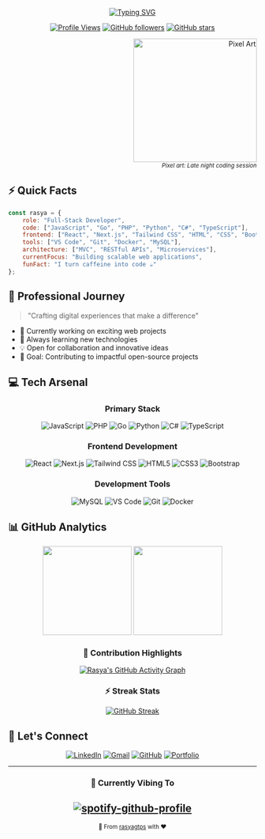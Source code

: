 <div align="center">

[![Typing SVG](https://readme-typing-svg.demolab.com?font=Montserrat&weight=600&size=28&pause=1000&color=6793F7&center=true&vCenter=true&width=435&lines=Welcome+to+my+digital+space!;I'm+Rasya+Rayhan;Full-Stack+Developer;Problem+Solver;Tech+Enthusiast)](https://git.io/typing-svg)

[![Profile Views](https://komarev.com/ghpvc/?username=rasyagtps&color=6793F7&style=flat-square)](https://github.com/rasyagtps)
[![GitHub followers](https://img.shields.io/github/followers/rasyagtps?style=flat-square&color=6793F7)](https://github.com/rasyagtps?tab=followers)
[![GitHub stars](https://img.shields.io/github/stars/rasyagtps?style=flat-square&color=6793F7)](https://github.com/rasyagtps?tab=stars)

</div>

<div align="right">
  <img src="https://github.com/user-attachments/assets/3dd95ed7-9349-404f-8506-a3ad9a4cf5fb" alt="Pixel Art" width="250">
  <br>
  <sub><i>Pixel art: Late night coding session</i></sub>
</div>

## ⚡ Quick Facts

```javascript
const rasya = {
    role: "Full-Stack Developer",
    code: ["JavaScript", "Go", "PHP", "Python", "C#", "TypeScript"],
    frontend: ["React", "Next.js", "Tailwind CSS", "HTML", "CSS", "Bootstrap"],
    tools: ["VS Code", "Git", "Docker", "MySQL"],
    architecture: ["MVC", "RESTful APIs", "Microservices"],
    currentFocus: "Building scalable web applications",
    funFact: "I turn caffeine into code ☕"
};
```

## 💫 Professional Journey

> "Crafting digital experiences that make a difference"

- 🚀 Currently working on exciting web projects
- 🌱 Always learning new technologies
- 💡 Open for collaboration and innovative ideas
- 🎯 Goal: Contributing to impactful open-source projects

## 💻 Tech Arsenal

<div align="center">

### Primary Stack
![JavaScript](https://img.shields.io/badge/-JavaScript-F7DF1E?style=for-the-badge&logo=javascript&logoColor=black)
![PHP](https://img.shields.io/badge/-PHP-777BB4?style=for-the-badge&logo=php&logoColor=white)
![Go](https://img.shields.io/badge/-Go-00ADD8?style=for-the-badge&logo=go&logoColor=white)
![Python](https://img.shields.io/badge/-Python-3776AB?style=for-the-badge&logo=python&logoColor=white)
![C#](https://img.shields.io/badge/-C%23-239120?style=for-the-badge&logo=c-sharp&logoColor=white)
![TypeScript](https://img.shields.io/badge/-TypeScript-3178C6?style=for-the-badge&logo=typescript&logoColor=white)

### Frontend Development
![React](https://img.shields.io/badge/-React-61DAFB?style=for-the-badge&logo=react&logoColor=black)
![Next.js](https://img.shields.io/badge/-Next.js-000000?style=for-the-badge&logo=next.js&logoColor=white)
![Tailwind CSS](https://img.shields.io/badge/-Tailwind_CSS-38B2AC?style=for-the-badge&logo=tailwind-css&logoColor=white)
![HTML5](https://img.shields.io/badge/-HTML5-E34F26?style=for-the-badge&logo=html5&logoColor=white)
![CSS3](https://img.shields.io/badge/-CSS3-1572B6?style=for-the-badge&logo=css3&logoColor=white)
![Bootstrap](https://img.shields.io/badge/-Bootstrap-7952B3?style=for-the-badge&logo=bootstrap&logoColor=white)

### Development Tools
![MySQL](https://img.shields.io/badge/-MySQL-4479A1?style=for-the-badge&logo=mysql&logoColor=white)
![VS Code](https://img.shields.io/badge/-VS_Code-007ACC?style=for-the-badge&logo=visual-studio-code&logoColor=white)
![Git](https://img.shields.io/badge/-Git-F05032?style=for-the-badge&logo=git&logoColor=white)
![Docker](https://img.shields.io/badge/-Docker-2496ED?style=for-the-badge&logo=docker&logoColor=white)

</div>

## 📊 GitHub Analytics

<div align="center">

<img height="180em" src="https://github-readme-stats.vercel.app/api?username=rasyagtps&show_icons=true&theme=tokyonight&include_all_commits=true&count_private=true&border_radius=15&hide_border=true&bg_color=0D1117"/>

<img height="180em" src="https://github-readme-stats.vercel.app/api/top-langs/?username=rasyagtps&layout=compact&langs_count=7&theme=tokyonight&border_radius=15&hide_border=true&bg_color=0D1117"/>

### 🌟 Contribution Highlights
[![Rasya's GitHub Activity Graph](https://github-readme-activity-graph.vercel.app/graph?username=rasyagtps&theme=tokyo-night&hide_border=true&bg_color=0D1117)](https://github.com/rasyagtps)

### ⚡ Streak Stats
[![GitHub Streak](https://github-readme-streak-stats.herokuapp.com?user=rasyagtps&theme=tokyonight&hide_border=true&background=0D1117)](https://git.io/streak-stats)

</div>

## 🤝 Let's Connect

<div align="center">

[![LinkedIn](https://img.shields.io/badge/-LINKEDIN-0077B5?style=for-the-badge&logo=linkedin&logoColor=white)](https://www.linkedin.com/in/your-linkedin)
[![Gmail](https://img.shields.io/badge/-GMAIL-D14836?style=for-the-badge&logo=gmail&logoColor=white)](mailto:your.email@gmail.com)
[![GitHub](https://img.shields.io/badge/-GITHUB-181717?style=for-the-badge&logo=github&logoColor=white)](https://github.com/rasyagtps)
[![Portfolio](https://img.shields.io/badge/-PORTFOLIO-000000?style=for-the-badge&logo=react&logoColor=white)](https://your-portfolio.com)

</div>

<div align="center">

---

### 🎵 Currently Vibing To
[![spotify-github-profile](https://spotify-github-profile.kittinanx.com/api/view?uid=31fa3mqedndixbxa46hi25sj6ddm&cover_image=true&theme=novatorem&show_offline=false&background_color=121212&interchange=false&bar_color=53b14f&bar_color_cover=false)](https://github.com/kittinan/spotify-github-profile)
---

<sub>🌟 From [rasyagtps](https://github.com/rasyagtps) with ❤️</sub>

</div>
